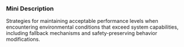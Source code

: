 ### Mini Description

Strategies for maintaining acceptable performance levels when encountering environmental conditions that exceed system capabilities, including fallback mechanisms and safety-preserving behavior modifications.
